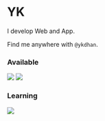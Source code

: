 # YK

I develop Web and App.

Find me anywhere with `@ykdhan`.




### Available
<img src="https://img.shields.io/badge/Flutter-61c9f9?style=flat&logo=flutter&logoColor=white"/> <img src="https://img.shields.io/badge/Vue-41b883?style=flat&logo=vuedotjs&logoColor=white"/>

### Learning
<img src="https://img.shields.io/badge/Swift-F05138?style=flat&logo=swift&logoColor=white"/>
